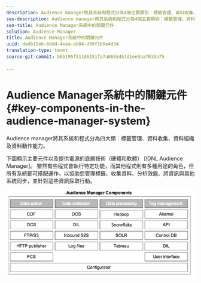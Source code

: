 ```yaml
---
description: Audience manager將其系統和程式分為4個主要類別：標籤管理、資料收集、資料組織和資料動作能力。
seo-description: Audience manager將其系統和程式分為4個主要類別：標籤管理、資料收集、資料組織和資料動作能力。
seo-title: Audience Manager系統中的關鍵元件
solution: Audience Manager
title: Audience Manager系統中的關鍵元件
uuid: dedb15e6-b8dd-4eea-ab84-d99f160e4d34
translation-type: tm+mt
source-git-commit: b8b195f51186151fa7a8658451d1ee9aa7010a75

---
```



# Audience Manager系統中的關鍵元件{#key-components-in-the-audience-manager-system}

Audience manager將其系統和程式分為四大類：標籤管理、資料收集、資料組織及資料動作能力。

<!-- 

c_compstack.xml

 -->

下圖顯示主要元件以及提供電源的底層技術（硬體和軟體） [!DNL Audience Manager]。 雖然有些程式會執行特定功能，而其他程式則有多種用途的角色，但所有系統都可搭配運作，以協助您管理標籤、收集資料、分析效能、將資訊與其他系統同步，並針對這些資訊採取行動。

![](assets/components.png)

